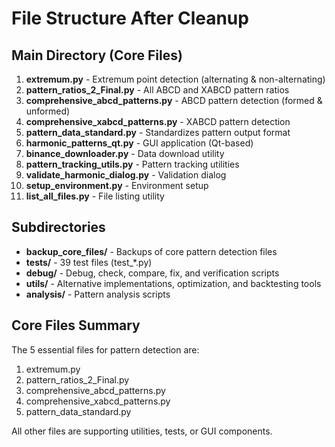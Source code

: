 # File Structure After Cleanup

## Main Directory (Core Files)
1. **extremum.py** - Extremum point detection (alternating & non-alternating)
2. **pattern_ratios_2_Final.py** - All ABCD and XABCD pattern ratios
3. **comprehensive_abcd_patterns.py** - ABCD pattern detection (formed & unformed)
4. **comprehensive_xabcd_patterns.py** - XABCD pattern detection
5. **pattern_data_standard.py** - Standardizes pattern output format
6. **harmonic_patterns_qt.py** - GUI application (Qt-based)
7. **binance_downloader.py** - Data download utility
8. **pattern_tracking_utils.py** - Pattern tracking utilities
9. **validate_harmonic_dialog.py** - Validation dialog
10. **setup_environment.py** - Environment setup
11. **list_all_files.py** - File listing utility

## Subdirectories
- **backup_core_files/** - Backups of core pattern detection files
- **tests/** - 39 test files (test_*.py)
- **debug/** - Debug, check, compare, fix, and verification scripts
- **utils/** - Alternative implementations, optimization, and backtesting tools
- **analysis/** - Pattern analysis scripts

## Core Files Summary
The 5 essential files for pattern detection are:
1. extremum.py
2. pattern_ratios_2_Final.py
3. comprehensive_abcd_patterns.py
4. comprehensive_xabcd_patterns.py
5. pattern_data_standard.py

All other files are supporting utilities, tests, or GUI components.